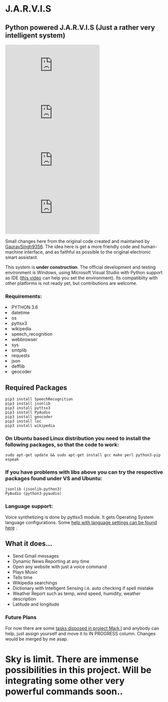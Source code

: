 # J.A.R.V.I.S
## Python powered J.A.R.V.I.S (Just a rather very intelligent system)
[![GitHub issues](https://img.shields.io/github/issues/GauravSingh9356/J.A.R.V.I.S)](https://github.com/GauravSingh9356/J.A.R.V.I.S/issues)
[![GitHub forks](https://img.shields.io/github/forks/GauravSingh9356/J.A.R.V.I.S)](https://github.com/GauravSingh9356/J.A.R.V.I.S/network)
[![GitHub stars](https://img.shields.io/github/stars/GauravSingh9356/J.A.R.V.I.S)](https://github.com/GauravSingh9356/J.A.R.V.I.S/stargazers)
[![GitHub license](https://img.shields.io/github/license/GauravSingh9356/J.A.R.V.I.S)](https://github.com/GauravSingh9356/J.A.R.V.I.S/blob/master/LICENSE)

Small changes here from the original code created and maintained by [GauravSingh9356](https://github.com/GauravSingh9356/J.A.R.V.I.S). The idea here is get a more friendly code and human-machine interface, and as faithful as possible to the original electronic smart assistant.

This system is **under construction**. The official development and testing environment is Windows, using Microsoft Visual Studio with Python support as IDE ([this video](https://www.youtube.com/watch?v=9D8TXQkO948) can help you set the environment). Its compatibilty with other platforms is not ready yet, but contributions are welcome.

### Requirements:
<li>PYTHON 3.6</li>
<li>datetime</li>
<li>os</li>
<li>pyttsx3</li>
<li>wikipedia</li>
<li>speech_recognition </li>
<li>webbrowser</li>
<li>sys</li>
<li>smtplib</li>
<li>requests</li>
<li>json</li>
<li>defflib</li>
<li>geocoder</li>
<h2>Required Packages</h2>

```
pip3 install SpeechRecognition
pip3 install jsonlib
pip3 install pyttsx3
pip3 install PyAudio
pip3 install geocoder
pip3 install loc
pip3 install wikipedia

```


### On Ubuntu based Linux distribution you need to install the following packages, so that the code to work:
```
sudo apt-get update && sudo apt-get install gcc make perl python3-pip espeak

```

### If you have problems with libs above you can try the respective packages found under VS and Ubuntu:
```
jsonlib (jsonlib-python3)
PyAudio (python3-pyaudio)
```

### Language support:
Voice synthetizing is done by pyttsx3 module. It gets Operating System language configurations. Some [help with language settings can be found here](https://medium.com/better-programming/an-introduction-to-pyttsx3-a-text-to-speech-converter-for-python-4a7e1ce825c3) .

## What it does...
<ul>
<li>Send Gmail messages</li>
<li>Dynamic News Reporting at any time</li>
<li>Open any website with just a voice command</li>
<li>Plays Music</li>
<li>Tells time</li>
<li>Wikipedia searchings</li>
<li>Dictionary with Intelligent Sensing i.e. auto checking if spell mistake</li>
<li>Weather Report such as temp, wind speed, humidity, weather description</li>
<li>Latitude and longitude</li>
</ul>

### Future Plans

For now there are some [tasks disposed in project Mark I](https://github.com/dbeniciorj/J.A.R.V.I.S/projects/1) and anybody can help, just assign yourself and move it to IN PROGRESS column. Changes would be merged by me asap.

<h1>Sky is limit. There are immense possibilities in this project. Will be integrating some other very powerful commands soon..</h1>
  